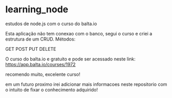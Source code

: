 # learning_node
estudos de node.js com o curso do balta.io

Esta aplicação não tem conexao com o banco, segui o curso e criei a estrutura de um CRUD.
Métodos:

GET 
POST
PUT
DELETE

O curso do balta.io e gratuito e pode ser acessado neste link:
https://app.balta.io/courses/1972

recomendo muito, excelente curso!

em um futuro proximo irei adicionar mais informacoes neste repositorio com o intuito de fixar o conhecimento adquirido!
